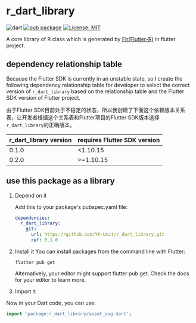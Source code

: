 # r_dart_library
![dart](https://img.shields.io/badge/language-dart-orange.svg) [![pub package](https://img.shields.io/pub/v/r_dart_library.svg)](https://pub.dartlang.org/packages/r_dart_library) [![License: MIT](https://img.shields.io/badge/License-MIT-yellow.svg)](https://opensource.org/licenses/MIT)

A core library of R class which is generated by [Flr(Flutter-R)](https://github.com/Fly-Mix/flr-cli) in flutter project.

## dependency relationship table

Because the Flutter SDK is currently in an unstable state, so I create the following dependency relationship table for developer to select the correct version of `r_dart_library` based on the relationship table and the Flutter SDK version of Flutter project.

由于Flutter SDK目前处于不稳定的状态，所以我创建了下面这个依赖版本关系表，让开发者根据这个关系表和Flutter项目的Flutter SDK版本选择`r_dart_library`的正确版本。

| r_dart_library version | requires Flutter SDK version |
| ---------------------- | ---------------------------- |
| 0.1.0                  | <1.10.15                     |
| 0.2.0                  | >=1.10.15                    |

## use this package as a library

1. Depend on it
	
	Add this to your package's pubspec.yaml file:
	
	```yaml
	dependencies:
	  r_dart_library:
	    git:
	      url: https://github.com/YK-Unit/r_dart_library.git
	      ref: 0.1.0
	```
	
2. Install it
   You can install packages from the command line with Flutter:

   ```shell
   flutter pub get
   ```

   Alternatively, your editor might support flutter pub get. Check the docs for your editor to learn more.

3. Import it

  Now in your Dart code, you can use:

  ```dart
  import 'package:r_dart_library/asset_svg.dart';
  ```

